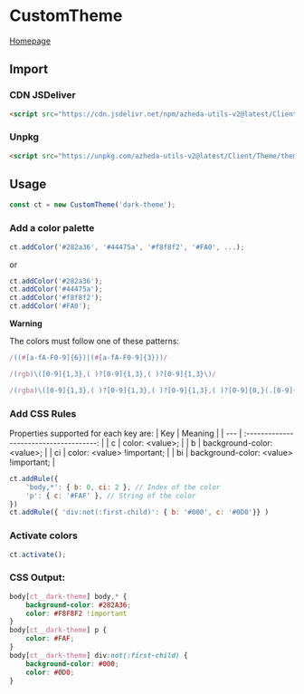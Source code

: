 # CustomTheme

[Homepage](../../README.md)

## Import
### CDN JSDeliver
```html
<script src="https://cdn.jsdelivr.net/npm/azheda-utils-v2@latest/Client/Theme/theme.js"></script>
```
### Unpkg
```html
<script src="https://unpkg.com/azheda-utils-v2@latest/Client/Theme/theme.js"></script>
```

## Usage

```js
const ct = new CustomTheme('dark-theme');
```

### Add a color palette
```js
ct.addColor('#282a36', '#44475a', '#f8f8f2', '#FA0', ...);
```
or
```js
ct.addColor('#282a36');
ct.addColor('#44475a');
ct.addColor('#f8f8f2');
ct.addColor('#FA0');
```
**Warning**

The colors must follow one of these patterns:
```js
/((#[a-fA-F0-9]{6})|(#[a-fA-F0-9]{3}))/
```
```js
/(rgb)\([0-9]{1,3},( )?[0-9]{1,3},( )?[0-9]{1,3}\)/
```
```js
/(rgba)\([0-9]{1,3},( )?[0-9]{1,3},( )?[0-9]{1,3},( )?[0-9]{0,}(.[0-9]{1,})?\)/
```

### Add CSS Rules
Properties supported for each key are:
| Key |                 Meaning                 |
| --- | :-------------------------------------: |
| c   | color: \<value\>;                       |
| b   | background-color: \<value\>;            |
| ci  | color: \<value\> !important;            |
| bi  | background-color: \<value\> !important; |

```js
ct.addRule({
	'body,*': { b: 0, ci: 2 }, // Index of the color
	'p': { c: '#FAF' }, // String of the color
})
ct.addRule({ 'div:not(:first-child)': { b: '#000', c: '#0D0'}} )
```

### Activate colors
```js
ct.activate();
```

### CSS Output:
```css
body[ct__dark-theme] body,* {
	background-color: #282A36;
	color: #F8F8F2 !important
}
body[ct__dark-theme] p {
	color: #FAF;
}
body[ct__dark-theme] div:not(:first-child) {
	background-color: #000;
	color: #0D0;
}
```